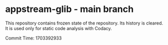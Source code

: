 # appstream-glib - main branch

This repository contains frozen state of the repository.
Its history is cleared. It is used only for static code
analysis with Codacy.

Commit Time: 1703392933